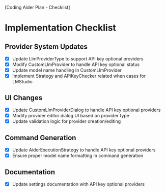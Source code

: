 [Coding Aider Plan - Checklist]

# Implementation Checklist

## Provider System Updates
- [x] Update LlmProviderType to support API key optional providers
- [x] Modify CustomLlmProvider to handle API key optional status
- [x] Update model name handling in CustomLlmProvider
- [x] Implement Strategy and APiKeyChecker related when cases for LMStudio 

## UI Changes
- [x] Update CustomLlmProviderDialog to handle API key optional providers
- [x] Modify provider editor dialog UI based on provider type
- [x] Update validation logic for provider creation/editing

## Command Generation
- [x] Update AiderExecutionStrategy to handle API key optional providers
- [x] Ensure proper model name formatting in command generation

## Documentation
- [x] Update settings documentation with API key optional providers

